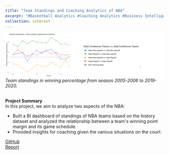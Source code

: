 ```yaml
---
title: "Team Standings and Coaching Analytics of NBA"
excerpt: "#Basketball Analytics #Coaching Analytics #Business Intelligence #R"
collection: interest
---
```


![Product Idea](/images/nba_standing_coaching.png)
*Team standings in winning percentage from season 2005-2006 to 2019-2020.*<br/><br/>

**Project Summary** <br/>
In this project, we aim to analyze two aspects of the NBA:
* Built a BI dashboard of standings of NBA teams based on the history dataset and analyzed the relationship between a team's winning point margin and its game schedule.
* Provided insights for coaching given the various situations on the court.

[GitHub](https://github.com/Tego-Chang/Sports-Analytics/tree/main/NBA_team_standings_coaching_analytics)<br/>
[Report](https://tego-chang.github.io/files/NBA_team_standings_coaching_analytics.pdf)

